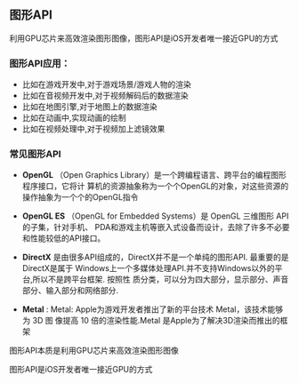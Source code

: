 ## 图形API

利用GPU芯片来高效渲染图形图像，图形API是iOS开发者唯一接近GPU的方式

### 图形API应用：

- ⽐如在游戏开发中,对于游戏场景/游戏⼈物的渲染
- ⽐如在⾳视频开发中,对于视频解码后的数据渲染
- ⽐如在地图引擎,对于地图上的数据渲染
- ⽐如在动画中,实现动画的绘制
- ⽐如在视频处理中,对于视频加上滤镜效果

### 常见图形API

- **OpenGL** （Open Graphics Library）是⼀个跨编程语⾔、跨平台的编程图形程序接⼝，它将计 算机的资源抽象称为⼀个个OpenGL的对象，对这些资源的操作抽象为⼀个个的OpenGL指令

- **OpenGL ES** （OpenGL for Embedded Systems）是 OpenGL 三维图形 API 的⼦集，针对⼿机、 PDA和游戏主机等嵌⼊式设备⽽设计，去除了许多不必要和性能较低的API接⼝。

- **DirectX** 是由很多API组成的，DirectX并不是⼀个单纯的图形API. 最重要的是DirectX是属于 Windows上⼀个多媒体处理API.并不⽀持Windows以外的平台,所以不是跨平台框架. 按照性 质分类，可以分为四⼤部分，显示部分、声⾳部分、输⼊部分和⽹络部分.

- **Metal** : Metal: Apple为游戏开发者推出了新的平台技术 Metal，该技术能够为 3D 图 像提⾼ 10 倍的渲染性能.Metal 是Apple为了解决3D渲染⽽推出的框架

图形API本质是利用GPU芯片来高效渲染图形图像

图形API是iOS开发者唯一接近GPU的方式





